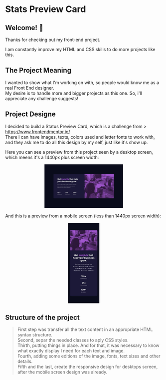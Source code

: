 # Stats Preview Card

## Welcome! 👋

Thanks for checking out my front-end project.

I am constantly improve my HTML and CSS skills to do more projects like this.

## The Project Meaning

I wanted to show what I'm working on with, so people would know me as a real Front End designer.<br>
My desire is to handle more and bigger projects as this one. So, i'll appreciate any challenge suggests!

## Project Designe

I decided to build a Status Preview Card, which is a challenge from > https://www.frontendmentor.io/ <br>
There I can have images, texts, colors used and letter fonts to work with, and they ask me to do all this design by my self, just like it's show up.

Here you can see a preview from this project seen by a desktop screen, which meens it's a 1440px plus screen width:

<div align="center">
  <img width=50% src="./images/desktop-design.jpg" alt="Desktop view of this project">
</div>

And this is a preview from a mobile screen (less than 1440px screen width):

<div align="center">
  <img width=20% src="./images/mobile-design.jpg" alt="Mobile view of this project">
</div>

## Structure of the project

>First step was transfer all the text content in an appropriate HTML syntax structure.<br>
>Second, separ the needed classes to aply CSS styles.<br>
>Thirth, putting things in place. And for that, it was necessary to know what exactly display I need for each text and image.<br>
>Fourth, adding some editions of the image, fonts, text sizes and other details.<br>
>Fifth and the last, create the responsive design for desktops screen, after the mobile screen design was already.

